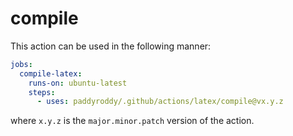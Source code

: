 # compile

This action can be used in the following manner:

```yaml
jobs:
  compile-latex:
    runs-on: ubuntu-latest
    steps:
      - uses: paddyroddy/.github/actions/latex/compile@vx.y.z
```

where `x.y.z` is the `major.minor.patch` version of the action.
